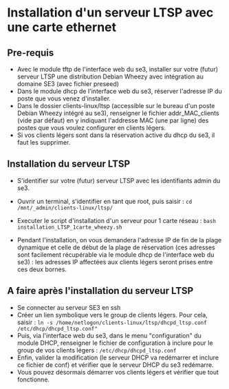 # Installation d'un serveur LTSP avec une carte ethernet

## Pre-requis

* Avec le module tftp de l'interface web du se3, installer sur votre (futur) serveur LTSP une distribution Debian Wheezy avec intégration au domaine SE3 (avec fichier preseed)
* Dans le module dhcp de l'interface web du se3, réserver l'adresse IP du poste que vous venez d'installer.
* Dans le dossier clients-linux/ltsp (accessible sur le bureau d'un poste Debian Wheezy intégré au se3), renseigner le fichier addr_MAC_clients (vide par défaut) en y indiquant l'addresse MAC (une par ligne) des postes que vous voulez configurer en clients légers.
* Si vos clients légers sont dans la réservation active du dhcp du se3, il faut les supprimer.


## Installation du serveur LTSP

* S'identifier sur votre (futur) serveur LTSP avec les identifiants admin du se3.
* Ouvrir un terminal, s'identifier en tant que root, puis saisir :
`cd /mnt/_admin/clients-linux/ltsp/`
* Executer le script d'installation d'un serveur pour 1 carte réseau :
`bash installation_LTSP_1carte_wheezy.sh`

* Pendant l'installation, on vous demandera l'adresse IP de fin de la plage dynamique et celle de début de la plage de réservation (ces adresses sont facilement récupérable via le module dhcp de l'interface web du se3) : les adresses IP affectées aux clients légers seront prises entre ces deux bornes.

## A faire après l'installation du serveur LTSP

* Se connecter au serveur SE3 en ssh
* Créer un lien symbolique vers le group de clients légers. Pour cela, saisir :
`ln -s /home/netlogon/clients-linux/ltsp/dhcpd_ltsp.conf /etc/dhcp/dhcpd_ltsp.conf"`
* Puis, via l'interface web du se3, dans le menu "configuration" du module DHCP, renseigner le fichier de configuration à inclure pour le group de vos clients légers :
`/etc/dhcp/dhcpd_ltsp.conf`
* Enfin, valider la modification (le serveur DHCP va redémarrer et inclure ce fichier de conf) et vérifier que le serveur DHCP du se3 redémarre.
* Vous pouvez désormais démarrer vos clients légers et vérifier que tout fonctionne.
